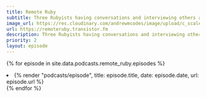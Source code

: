 ```yaml
---
title: Remote Ruby
subtitle: Three Rubyists having conversations and interviewing others about Ruby and web development..
image_url: https://res.cloudinary.com/andrewmcodes/image/upload/c_scale,q_auto:good,w_640/v1593758052/podcasts/remote-ruby.jpg
url: https://remoteruby.transistor.fm
description: Three Rubyists having conversations and interviewing others about Ruby and web development.
priority: 2
layout: episode
---
```


{% for episode in site.data.podcasts.remote_ruby.episodes %}
  <li>
      {% render "podcasts/episode", title: episode.title, date: episode.date, url: episode.url %}
  </li>
{% endfor %}
